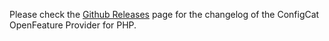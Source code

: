 Please check the [Github Releases](https://github.com/configcat/openfeature-php/releases) page for the changelog of the ConfigCat OpenFeature Provider for PHP.
